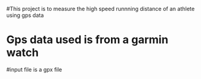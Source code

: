 #This project is to measure the high speed runnning distance of an athlete using gps data
# Gps data used is from a garmin watch
#input file is a gpx file
